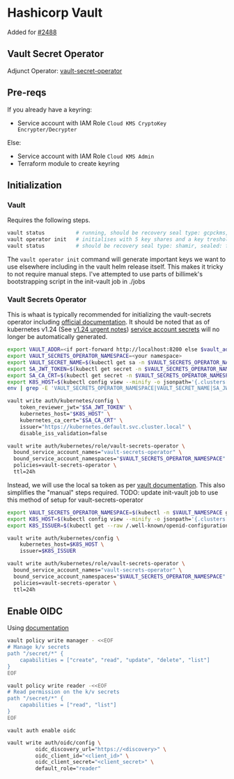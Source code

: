# Hashicorp Vault

Added for [#2488](https://github.com/h3mmy/bloopySphere/issues/2488)

## Vault Secret Operator

Adjunct Operator: [vault-secret-operator](https://github.com/ricoberger/vault-secrets-operator)

## Pre-reqs

If you already have a keyring:

- Service account with IAM Role `Cloud KMS CryptoKey Encrypter/Decrypter`

Else:

- Service account with IAM Role `Cloud KMS Admin`
- Terraform module to create keyring

## Initialization

### Vault

Requires the following steps.

```bash
vault status          # running, should be recovery seal type: gcpckms, sealed: true)
vault operator init   # initialises with 5 key shares and a key treshold of 3. distribute carefully.
vault status          # should be recovery seal type: shamir, sealed: false
```

The `vault operator init` command will generate important keys we want to use elsewhere including in the vault helm release itself. This makes it tricky to not require manual steps. I've attempted to use parts of billimek's bootstrapping script in the init-vault job in ./jobs

### Vault Secrets Operator

This is whaat is typically recommended for initializing the vault-secrets operator including [official documentation](https://github.com/ricoberger/vault-secrets-operator). It should be noted that as of kubernetes v1.24 (See [v1.24 urgent notes](https://github.com/kubernetes/kubernetes/blob/master/CHANGELOG/CHANGELOG-1.24.md#urgent-upgrade-notes)) [service account secrets](https://kubernetes.io/docs/concepts/configuration/secret/#service-account-token-secrets) will no longer be automatically generated.

```sh
export VAULT_ADDR=<if port-forward http://localhost:8200 else $vault_addr>
export VAULT_SECRETS_OPERATOR_NAMESPACE=<your namespace>
export VAULT_SECRET_NAME=$(kubectl get sa -n $VAULT_SECRETS_OPERATOR_NAMESPACE vault-secrets-operator -o jsonpath="{.secrets[*]['name']}")
export SA_JWT_TOKEN=$(kubectl get secret -n $VAULT_SECRETS_OPERATOR_NAMESPACE $VAULT_SECRET_NAME -o jsonpath="{.data.token}" | base64 --decode; echo)
export SA_CA_CRT=$(kubectl get secret -n $VAULT_SECRETS_OPERATOR_NAMESPACE $VAULT_SECRET_NAME -o jsonpath="{.data['ca\.crt']}" | base64 --decode; echo)
export K8S_HOST=$(kubectl config view --minify -o jsonpath='{.clusters[0].cluster.server}')
env | grep -E 'VAULT_SECRETS_OPERATOR_NAMESPACE|VAULT_SECRET_NAME|SA_JWT_TOKEN|SA_CA_CRT|K8S_HOST'

vault write auth/kubernetes/config \
    token_reviewer_jwt="$SA_JWT_TOKEN" \
    kubernetes_host="$K8S_HOST" \
    kubernetes_ca_cert="$SA_CA_CRT" \
    issuer="https://kubernetes.default.svc.cluster.local" \
    disable_iss_validation=false

vault write auth/kubernetes/role/vault-secrets-operator \
  bound_service_account_names="vault-secrets-operator" \
  bound_service_account_namespaces="$VAULT_SECRETS_OPERATOR_NAMESPACE" \
  policies=vault-secrets-operator \
  ttl=24h
```

Instead, we will use the local sa token as per [vault documentation](https://developer.hashicorp.com/vault/docs/auth/kubernetes#use-local-service-account-token-as-the-reviewer-jwt). This also simplifies the "manual" steps required.
TODO: update init-vault job to use this method of setup for vault-secrets-operator

```bash
export VAULT_SECRETS_OPERATOR_NAMESPACE=$(kubectl -n $VAULT_NAMESPACE get sa vault-secrets-operator -o jsonpath="{.metadata.namespace}")
export K8S_HOST=$(kubectl config view --minify -o jsonpath='{.clusters[0].cluster.server}')
export K8S_ISSUER=$(kubectl get --raw /.well-known/openid-configuration | jq -r .issuer)

vault write auth/kubernetes/config \
    kubernetes_host=$K8S_HOST \
    issuer=$K8S_ISSUER

vault write auth/kubernetes/role/vault-secrets-operator \
  bound_service_account_names="vault-secrets-operator" \
  bound_service_account_namespaces="$VAULT_SECRETS_OPERATOR_NAMESPACE" \
  policies=vault-secrets-operator \
  ttl=24h
```

## Enable OIDC

Using [documentation](https://developer.hashicorp.com/vault/tutorials/auth-methods/oidc-auth)

```sh
vault policy write manager - <<EOF
# Manage k/v secrets
path "/secret/*" {
    capabilities = ["create", "read", "update", "delete", "list"]
}
EOF
```

```sh
vault policy write reader -<<EOF
# Read permission on the k/v secrets
path "/secret/*" {
    capabilities = ["read", "list"]
}
EOF
```

`vault auth enable oidc`

```sh
vault write auth/oidc/config \
         oidc_discovery_url="https://<discovery>" \
         oidc_client_id="<client_id>" \
         oidc_client_secret="<client_secret>" \
         default_role="reader"
```
